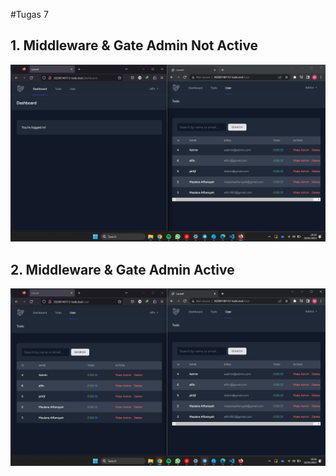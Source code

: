 #Tugas 7

## 1. Middleware & Gate Admin Not Active
![Alt text](screenshoot/tugas7/ss.png)
## 2. Middleware & Gate Admin Active
![Alt text](screenshoot/tugas7/ss1.png)